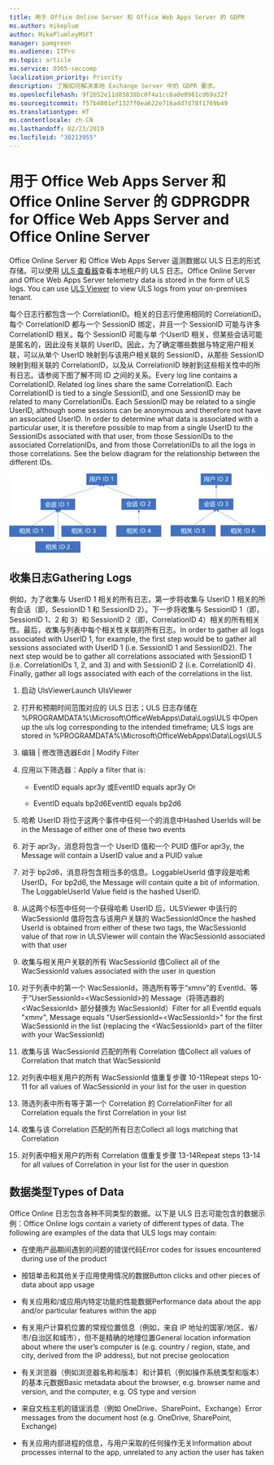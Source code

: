 ```yaml
---
title: 用于 Office Online Server 和 Office Web Apps Server 的 GDPR
ms.author: mikeplum
author: MikePlumleyMSFT
manager: pamgreen
ms.audience: ITPro
ms.topic: article
ms.service: O365-seccomp
localization_priority: Priority
description: 了解如何解决本地 Exchange Server 中的 GDPR 要求。
ms.openlocfilehash: 9f2b52e11d85838bc0f4a1cc6a0e0961cd69a32f
ms.sourcegitcommit: f57b4001ef1327f0ea622e716a4d7d78f1769b49
ms.translationtype: HT
ms.contentlocale: zh-CN
ms.lasthandoff: 02/23/2019
ms.locfileid: "30213955"
---
```

# <a name="gdpr-for-office-web-apps-server-and-office-online-server"></a><span data-ttu-id="fcfe0-103">用于 Office Web Apps Server 和 Office Online Server 的 GDPR</span><span class="sxs-lookup"><span data-stu-id="fcfe0-103">GDPR for Office Web Apps Server and Office Online Server</span></span>

<span data-ttu-id="fcfe0-p101">Office Online Server 和 Office Web Apps Server 遥测数据以 ULS 日志的形式存储。可以使用 [ULS 查看器](https://www.microsoft.com/en-us/download/details.aspx?id=44020)查看本地租户的 ULS 日志。</span><span class="sxs-lookup"><span data-stu-id="fcfe0-p101">Office Online Server and Office Web Apps Server telemetry data is stored in the form of ULS logs. You can use [ULS Viewer](https://www.microsoft.com/en-us/download/details.aspx?id=44020) to view ULS logs from your on-premises tenant.</span></span>

<span data-ttu-id="fcfe0-p102">每个日志行都包含一个 CorrelationID。相关的日志行使用相同的 CorrelationID。每个 CorrelationID 都与一个 SessionID 绑定，并且一个 SessionID 可能与许多 CorrelationID 相关。每个 SessionID 可能与单 个UserID 相关，但某些会话可能是匿名的，因此没有关联的 UserID。因此，为了确定哪些数据与特定用户相关联，可以从单个 UserID 映射到与该用户相关联的 SessionID，从那些 SessionID 映射到相关联的 CorrelationID，以及从 CorrelationID 映射到这些相关性中的所有日志。请参阅下图了解不同 ID 之间的关系。</span><span class="sxs-lookup"><span data-stu-id="fcfe0-p102">Every log line contains a CorrelationID. Related log lines share the same CorrelationID. Each CorrelationID is tied to a single SessionID, and one SessionID may be related to many CorrelationIDs. Each SessionID may be related to a single UserID, although some sessions can be anonymous and therefore not have an associated UserID. In order to determine what data is associated with a particular user, it is therefore possible to map from a single UserID to the SessionIDs associated with that user, from those SessionIDs to the associated CorrelationIDs, and from those CorrelationIDs to all the logs in those correlations. See the below diagram for the relationship between the different IDs.</span></span>

![](media/gdpr-for-office-online-server-image1.jpg)

## <a name="gathering-logs"></a><span data-ttu-id="fcfe0-112">收集日志</span><span class="sxs-lookup"><span data-stu-id="fcfe0-112">Gathering Logs</span></span>

<span data-ttu-id="fcfe0-p103">例如，为了收集与 UserID 1 相关的所有日志，第一步将收集与 UserID 1 相关的所有会话（即，SessionID 1 和 SessionID 2）。下一步将收集与 SessionID 1（即，SessionID 1、2 和 3）和 SessionID 2（即，CorrelationID 4）相关的所有相关性。最后，收集与列表中每个相关性关联的所有日志。</span><span class="sxs-lookup"><span data-stu-id="fcfe0-p103">In order to gather all logs associated with UserID 1, for example, the first step would be to gather all sessions associated with UserID 1 (i.e. SessionID 1 and SessionID2). The next step would be to gather all correlations associated with SessionID 1 (i.e. CorrelationIDs 1, 2, and 3) and with SessionID 2 (i.e. CorrelationID 4). Finally, gather all logs associated with each of the correlations in the list.</span></span>

1.  <span data-ttu-id="fcfe0-116">启动 UlsViewer</span><span class="sxs-lookup"><span data-stu-id="fcfe0-116">Launch UlsViewer</span></span>

2.  <span data-ttu-id="fcfe0-117">打开和预期时间范围对应的 ULS 日志；ULS 日志存储在 %PROGRAMDATA%\\Microsoft\\OfficeWebApps\\Data\\Logs\\ULS 中</span><span class="sxs-lookup"><span data-stu-id="fcfe0-117">Open up the uls log corresponding to the intended timeframe; ULS logs are stored in %PROGRAMDATA%\\Microsoft\\OfficeWebApps\\Data\\Logs\\ULS</span></span>

3.  <span data-ttu-id="fcfe0-118">编辑 | 修改筛选器</span><span class="sxs-lookup"><span data-stu-id="fcfe0-118">Edit | Modify Filter</span></span>

4.  <span data-ttu-id="fcfe0-119">应用以下筛选器：</span><span class="sxs-lookup"><span data-stu-id="fcfe0-119">Apply a filter that is:</span></span>

    -   <span data-ttu-id="fcfe0-120">EventID equals apr3y 或</span><span class="sxs-lookup"><span data-stu-id="fcfe0-120">EventID equals apr3y Or</span></span>

    -   <span data-ttu-id="fcfe0-121">EventID equals bp2d6</span><span class="sxs-lookup"><span data-stu-id="fcfe0-121">EventID equals bp2d6</span></span>

5.  <span data-ttu-id="fcfe0-122">哈希 UserID 将位于这两个事件中任何一个的消息中</span><span class="sxs-lookup"><span data-stu-id="fcfe0-122">Hashed UserIds will be in the Message of either one of these two events</span></span>

6.  <span data-ttu-id="fcfe0-123">对于 apr3y，消息将包含一个 UserID 值和一个 PUID 值</span><span class="sxs-lookup"><span data-stu-id="fcfe0-123">For apr3y, the Message will contain a UserID value and a PUID value</span></span>

7.  <span data-ttu-id="fcfe0-p104">对于 bp2d6，消息将包含相当多的信息。LoggableUserId 值字段是哈希 UserID。</span><span class="sxs-lookup"><span data-stu-id="fcfe0-p104">For bp2d6, the Message will contain quite a bit of information. The LoggableUserId Value field is the hashed UserID.</span></span>

8.  <span data-ttu-id="fcfe0-126">从这两个标签中任何一个获得哈希 UserID 后，ULSViewer 中该行的 WacSessionId 值将包含与该用户关联的 WacSessionId</span><span class="sxs-lookup"><span data-stu-id="fcfe0-126">Once the hashed UserId is obtained from either of these two tags, the WacSessionId value of that row in ULSViewer will contain the WacSessionId associated with that user</span></span>

9.  <span data-ttu-id="fcfe0-127">收集与相关用户关联的所有 WacSessionId 值</span><span class="sxs-lookup"><span data-stu-id="fcfe0-127">Collect all of the WacSessionId values associated with the user in question</span></span>

10. <span data-ttu-id="fcfe0-128">对于列表中的第一个 WacSessionId，筛选所有等于“xmnv”的 EventId、等于“UserSessionId=\<WacSessionId\>的 Message（将筛选器的 \<WacSessionId\> 部分替换为 WacSessionId）</span><span class="sxs-lookup"><span data-stu-id="fcfe0-128">Filter for all EventId equals "xmnv", Message equals "UserSessionId=\<WacSessionId\>" for the first WacSessionId in the list (replacing the \<WacSessionId\> part of the filter with your WacSessionId)</span></span>

11. <span data-ttu-id="fcfe0-129">收集与该 WacSessionId 匹配的所有 Correlation 值</span><span class="sxs-lookup"><span data-stu-id="fcfe0-129">Collect all values of Correlation that match that WacSessionId</span></span>

12. <span data-ttu-id="fcfe0-130">对列表中相关用户的所有 WacSessionId 值重复步骤 10-11</span><span class="sxs-lookup"><span data-stu-id="fcfe0-130">Repeat steps 10-11 for all values of WacSessionId in your list for the user in question</span></span>

13. <span data-ttu-id="fcfe0-131">筛选列表中所有等于第一个 Correlation 的 Correlation</span><span class="sxs-lookup"><span data-stu-id="fcfe0-131">Filter for all Correlation equals the first Correlation in your list</span></span>

14. <span data-ttu-id="fcfe0-132">收集与该 Correlation 匹配的所有日志</span><span class="sxs-lookup"><span data-stu-id="fcfe0-132">Collect all logs matching that Correlation</span></span>

15. <span data-ttu-id="fcfe0-133">对列表中相关用户的所有 Correlation 值重复步骤 13-14</span><span class="sxs-lookup"><span data-stu-id="fcfe0-133">Repeat steps 13-14 for all values of Correlation in your list for the user in question</span></span>

## <a name="types-of-data"></a><span data-ttu-id="fcfe0-134">数据类型</span><span class="sxs-lookup"><span data-stu-id="fcfe0-134">Types of Data</span></span>

<span data-ttu-id="fcfe0-p105">Office Online 日志包含各种不同类型的数据。以下是 ULS 日志可能包含的数据示例：</span><span class="sxs-lookup"><span data-stu-id="fcfe0-p105">Office Online logs contain a variety of different types of data. The following are examples of the data that ULS logs may contain:</span></span>

-   <span data-ttu-id="fcfe0-137">在使用产品期间遇到的问题的错误代码</span><span class="sxs-lookup"><span data-stu-id="fcfe0-137">Error codes for issues encountered during use of the product</span></span>

-   <span data-ttu-id="fcfe0-138">按钮单击和其他关于应用使用情况的数据</span><span class="sxs-lookup"><span data-stu-id="fcfe0-138">Button clicks and other pieces of data about app usage</span></span>

-   <span data-ttu-id="fcfe0-139">有关应用和/或应用内特定功能的性能数据</span><span class="sxs-lookup"><span data-stu-id="fcfe0-139">Performance data about the app and/or particular features within the app</span></span>

-   <span data-ttu-id="fcfe0-140">有关用户计算机位置的常规位置信息（例如，来自 IP 地址的国家/地区、省/市/自治区和城市），但不是精确的地理位置</span><span class="sxs-lookup"><span data-stu-id="fcfe0-140">General location information about where the user’s computer is (e.g. country / region, state, and city, derived from the IP address), but not precise geolocation</span></span>

-   <span data-ttu-id="fcfe0-141">有关浏览器（例如浏览器名称和版本）和计算机（例如操作系统类型和版本）的基本元数据</span><span class="sxs-lookup"><span data-stu-id="fcfe0-141">Basic metadata about the browser, e.g. browser name and version, and the computer, e.g. OS type and version</span></span>

-   <span data-ttu-id="fcfe0-142">来自文档主机的错误消息（例如 OneDrive、SharePoint、Exchange）</span><span class="sxs-lookup"><span data-stu-id="fcfe0-142">Error messages from the document host (e.g. OneDrive, SharePoint, Exchange)</span></span>

-   <span data-ttu-id="fcfe0-143">有关应用内部进程的信息，与用户采取的任何操作无关</span><span class="sxs-lookup"><span data-stu-id="fcfe0-143">Information about processes internal to the app, unrelated to any action the user has taken</span></span>
